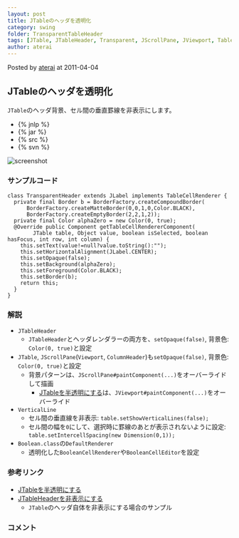 ```yaml
---
layout: post
title: JTableのヘッダを透明化
category: swing
folder: TransparentTableHeader
tags: [JTable, JTableHeader, Transparent, JScrollPane, JViewport, TableCellRenderer, TableCellEditor]
author: aterai
---
```


Posted by [aterai](http://terai.xrea.jp/aterai.html) at 2011-04-04

## JTableのヘッダを透明化
`JTable`のヘッダ背景、セル間の垂直罫線を非表示にします。

- {% jnlp %}
- {% jar %}
- {% src %}
- {% svn %}

<!-- dummy comment line for breaking list -->

![screenshot](https://lh6.googleusercontent.com/_9Z4BYR88imo/TZl3Ci_GNnI/AAAAAAAAA40/wSbo6ySTlz0/s800/TransparentTableHeader.png)

### サンプルコード
<pre class="prettyprint"><code>class TransparentHeader extends JLabel implements TableCellRenderer {
  private final Border b = BorderFactory.createCompoundBorder(
      BorderFactory.createMatteBorder(0,0,1,0,Color.BLACK),
      BorderFactory.createEmptyBorder(2,2,1,2));
  private final Color alphaZero = new Color(0, true);
  @Override public Component getTableCellRendererComponent(
        JTable table, Object value, boolean isSelected, boolean hasFocus, int row, int column) {
    this.setText(value!=null?value.toString():"");
    this.setHorizontalAlignment(JLabel.CENTER);
    this.setOpaque(false);
    this.setBackground(alphaZero);
    this.setForeground(Color.BLACK);
    this.setBorder(b);
    return this;
  }
}
</code></pre>

### 解説
- `JTableHeader`
    - `JTableHeader`とヘッダレンダラーの両方を、`setOpaque(false)`, 背景色: `Color(0, true)`と設定
- `JTable`, `JScrollPane`(`Viewport`, `ColumnHeader`)も`setOpaque(false)`, 背景色: `Color(0, true)`と設定
    - 背景パターンは、`JScrollPane#paintComponent(...)`をオーバーライドして描画
        - [JTableを半透明にする](http://terai.xrea.jp/Swing/TransparentTable.html)は、`JViewport#paintComponent(...)`をオーバーライド
- `VerticalLine`
    - セル間の垂直線を非表示: `table.setShowVerticalLines(false);`
    - セル間の幅を`0`にして、選択時に罫線のあとが表示されないように設定: `table.setIntercellSpacing(new Dimension(0,1));`
- `Boolean.class`の`DefaultRenderer`
    - 透明化した`BooleanCellRenderer`や`BooleanCellEditor`を設定

<!-- dummy comment line for breaking list -->

### 参考リンク
- [JTableを半透明にする](http://terai.xrea.jp/Swing/TransparentTable.html)
- [JTableHeaderを非表示にする](http://terai.xrea.jp/Swing/RemoveTableHeader.html)
    - `JTable`のヘッダ自体を非表示にする場合のサンプル

<!-- dummy comment line for breaking list -->

### コメント
